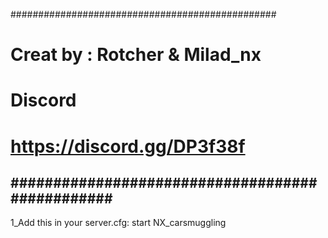 ################################################
#       Creat by : Rotcher & Milad_nx          #
#                  Discord                     #
#          https://discord.gg/DP3f38f          #
################################################ 
------------------------------------------------
1_Add this in your server.cfg:
start NX_carsmuggling
